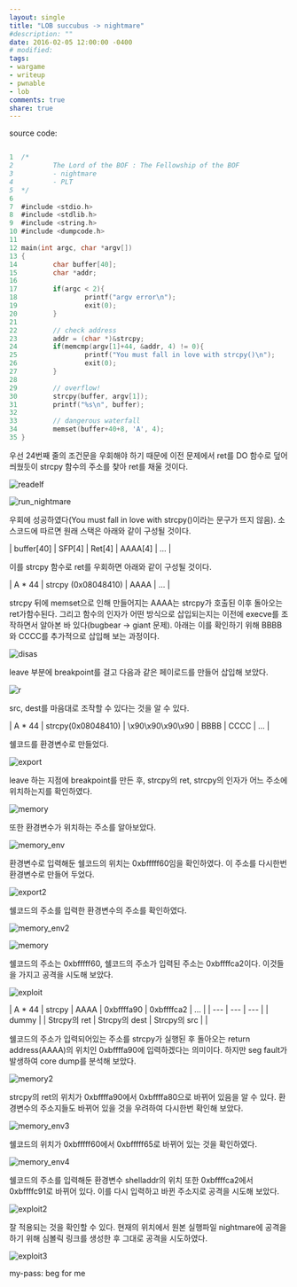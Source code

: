 ```yaml
---
layout: single
title: "LOB succubus -> nightmare"
#description: ""
date: 2016-02-05 12:00:00 -0400
# modified: 
tags: 
- wargame
- writeup
- pwnable
- lob
comments: true
share: true
---
```


source code:

```c

1  /*
2          The Lord of the BOF : The Fellowship of the BOF
3          - nightmare
4          - PLT
5  */
6  
7  #include <stdio.h>
8  #include <stdlib.h>
9  #include <string.h>
10 #include <dumpcode.h>
11 
12 main(int argc, char *argv[])
13 {
14         char buffer[40];
15         char *addr;
16 
17         if(argc < 2){
18                 printf("argv error\n");
19                 exit(0);
20         }
21 
22         // check address
23         addr = (char *)&strcpy;
24         if(memcmp(argv[1]+44, &addr, 4) != 0){
25                 printf("You must fall in love with strcpy()\n");
26                 exit(0);
27         }
28 
29         // overflow!
30         strcpy(buffer, argv[1]);
31         printf("%s\n", buffer);
32 
33         // dangerous waterfall
34         memset(buffer+40+8, 'A', 4);
35 }

```

우선 24번째 줄의 조건문을 우회해야 하기 때문에 이전 문제에서 ret를 DO 함수로 덮어씌웠듯이 strcpy 함수의 주소를 찾아 ret를 채울 것이다.

![readelf]({{site.url}}{{site.baseurl}}/assets/images/2016-02-05-LOB-18/0.png)

![run_nightmare]({{site.url}}{{site.baseurl}}/assets/images/2016-02-05-LOB-18/1.png)

우회에 성공하였다(You must fall in love with strcpy()이라는 문구가 뜨지 않음).
소스코드에 따르면 원래 스택은 아래와 같이 구성될 것이다.

| buffer[40] | SFP[4] | Ret[4] | AAAA[4] | ... |

이를 strcpy 함수로 ret를 우회하면 아래와 같이 구성될 것이다.

| A * 44 | strcpy (0x08048410) | AAAA | ... |

strcpy 뒤에 memset으로 인해 만들어지는 AAAA는 strcpy가 호출된 이후 돌아오는 ret가함수된다. 그리고 함수의 인자가 어떤 방식으로 삽입되는지는 이전에 execve를 조작하면서 알아본 바 있다(bugbear -> giant 문제). 아래는 이를 확인하기 위해 BBBB와 CCCC를 추가적으로 삽입해 보는 과정이다.

![disas]({{site.url}}{{site.baseurl}}/assets/images/2016-02-05-LOB-18/2.png)

leave 부분에 breakpoint를 걸고 다음과 같은 페이로드를 만들어 삽입해 보았다.

![r]({{site.url}}{{site.baseurl}}/assets/images/2016-02-05-LOB-18/3.png)

src, dest를 마음대로 조작할 수 있다는 것을 알 수 있다.

| A * 44 | strcpy(0x08048410) | \x90\x90\x90\x90 | BBBB | CCCC | ... |

쉘코드를 환경변수로 만들었다.

![export]({{site.url}}{{site.baseurl}}/assets/images/2016-02-05-LOB-18/4.png)

leave 하는 지점에 breakpoint를 만든 후, strcpy의 ret, strcpy의 인자가 어느 주소에 위치하는지를 확인하였다.

![memory]({{site.url}}{{site.baseurl}}/assets/images/2016-02-05-LOB-18/5.png)

또한 환경변수가 위치하는 주소를 알아보았다.

![memory_env]({{site.url}}{{site.baseurl}}/assets/images/2016-02-05-LOB-18/6.png)

 환경변수로 입력해둔 쉘코드의 위치는 0xbfffff60임을 확인하였다. 이 주소를 다시한번 환경변수로 만들어 두었다.

![export2]({{site.url}}{{site.baseurl}}/assets/images/2016-02-05-LOB-18/7.png)

쉘코드의 주소를 입력한 환경변수의 주소를 확인하였다.

![memory_env2]({{site.url}}{{site.baseurl}}/assets/images/2016-02-05-LOB-18/8.png)

![memory]({{site.url}}{{site.baseurl}}/assets/images/2016-02-05-LOB-18/9.png)

쉘코드의 주소는 0xbfffff60, 쉘코드의 주소가 입력된 주소는 0xbffffca2이다. 이것들을 가지고 공격을 시도해 보았다.

![exploit]({{site.url}}{{site.baseurl}}/assets/images/2016-02-05-LOB-18/10.png)

| A * 44 | strcpy | AAAA | 0xbffffa90 | 0xbffffca2 | ... |
| --- | --- | --- |
| dummy |  | Strcpy의 ret | Strcpy의 dest | Strcpy의 src |  |

쉘코드의 주소가 입력되어있는 주소를 strcpy가 실행된 후 돌아오는 return address(AAAA)의 위치인 0xbffffa90에 입력하겠다는 의미이다. 하지만 seg fault가 발생하여 core dump를 분석해 보았다. 

![memory2]({{site.url}}{{site.baseurl}}/assets/images/2016-02-05-LOB-18/11.png)

strcpy의 ret의 위치가 0xbffffa90에서 0xbffffa80으로 바뀌어 있음을 알 수 있다. 환경변수의 주소지들도 바뀌어 있을 것을 우려하여 다시한번 확인해 보았다.

![memory_env3]({{site.url}}{{site.baseurl}}/assets/images/2016-02-05-LOB-18/12.png)

쉘코드의 위치가 0xbfffff60에서 0xbfffff65로 바뀌어 있는 것을 확인하였다.

![memory_env4]({{site.url}}{{site.baseurl}}/assets/images/2016-02-05-LOB-18/13.png)

쉘코드의 주소를 입력해둔 환경변수 shelladdr의 위치 또한 0xbffffca2에서 0xbffffc91로 바뀌어 있다. 이를 다시 입력하고 바뀐 주소지로 공격을 시도해 보았다.

![exploit2]({{site.url}}{{site.baseurl}}/assets/images/2016-02-05-LOB-18/14.png)

잘 적용되는 것을 확인할 수 있다. 현재의 위치에서 원본 실행파일 nightmare에 공격을 하기 위해 심볼릭 링크를 생성한 후 그대로 공격을 시도하였다.

![exploit3]({{site.url}}{{site.baseurl}}/assets/images/2016-02-05-LOB-18/15.png)


my-pass: beg for me
